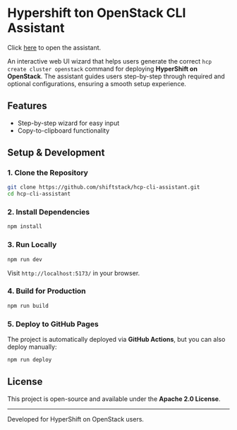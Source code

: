 # Hypershift ton OpenStack CLI Assistant

Click [here](https://shiftstack.github.io/hcp-cli-assistant/) to open the assistant.

An interactive web UI wizard that helps users generate the correct `hcp create cluster openstack` command for deploying **HyperShift on OpenStack**.
The assistant guides users step-by-step through required and optional configurations, ensuring a smooth setup experience.

## Features
- Step-by-step wizard for easy input
- Copy-to-clipboard functionality

## Setup & Development

### 1. Clone the Repository
```sh
git clone https://github.com/shiftstack/hcp-cli-assistant.git
cd hcp-cli-assistant
```

### 2. Install Dependencies
```sh
npm install
```

### 3. Run Locally
```sh
npm run dev
```
Visit `http://localhost:5173/` in your browser.

### 4. Build for Production
```sh
npm run build
```

### 5. Deploy to GitHub Pages
The project is automatically deployed via **GitHub Actions**, but you can also deploy manually:
```sh
npm run deploy
```

## License
This project is open-source and available under the **Apache 2.0 License**.

---

Developed for HyperShift on OpenStack users.
